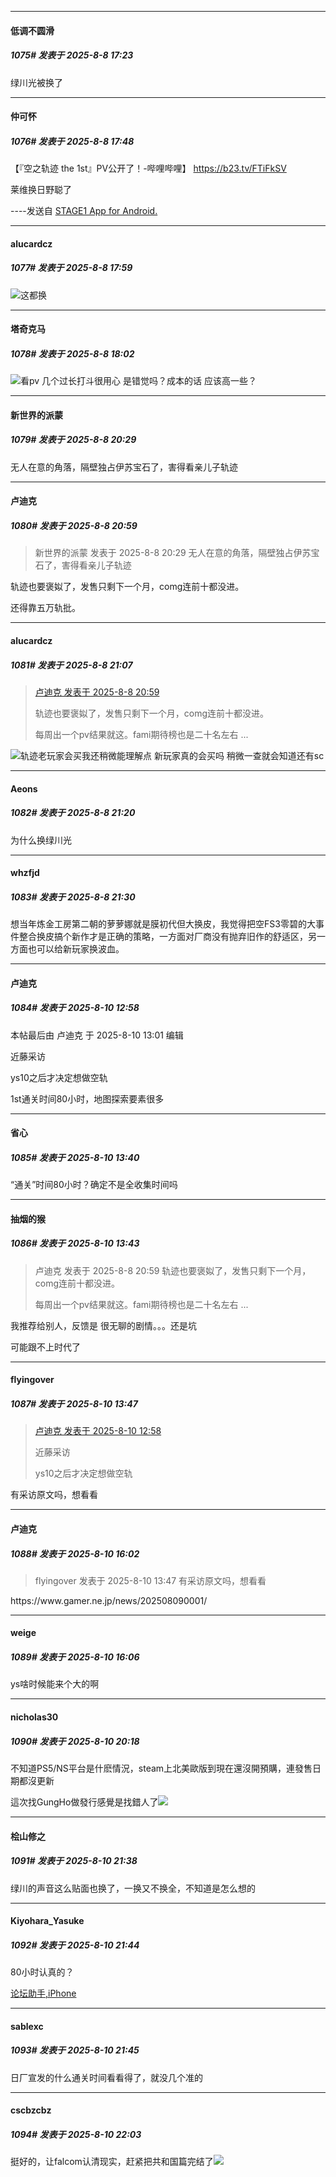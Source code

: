 ﻿
*****

####  低调不圆滑  
##### 1075#       发表于 2025-8-8 17:23

绿川光被换了


*****

####  仲可怀  
##### 1076#       发表于 2025-8-8 17:48

【『空之轨迹 the 1st』PV公开了！-哔哩哔哩】 https://b23.tv/FTiFkSV

莱维换日野聪了

----发送自 [STAGE1 App for Android.](http://stage1.5j4m.com/?1.47)


*****

####  alucardcz  
##### 1077#       发表于 2025-8-8 17:59

<img src="https://static.stage1st.com/image/smiley/face2017/004.gif" referrerpolicy="no-referrer">这都换

*****

####  塔奇克马  
##### 1078#       发表于 2025-8-8 18:02

<img src="https://static.stage1st.com/image/smiley/face2017/032.png" referrerpolicy="no-referrer">看pv 几个过长打斗很用心 是错觉吗？成本的话 应该高一些？


*****

####  新世界的派蒙  
##### 1079#       发表于 2025-8-8 20:29

无人在意的角落，隔壁独占伊苏宝石了，害得看亲儿子轨迹


*****

####  卢迪克  
##### 1080#       发表于 2025-8-8 20:59

<blockquote>新世界的派蒙 发表于 2025-8-8 20:29
无人在意的角落，隔壁独占伊苏宝石了，害得看亲儿子轨迹</blockquote>

轨迹也要褒姒了，发售只剩下一个月，comg连前十都没进。

还得靠五万轨批。


*****

####  alucardcz  
##### 1081#       发表于 2025-8-8 21:07

<blockquote><a href="httphttps://stage1st.com/2b/forum.php?mod=redirect&amp;goto=findpost&amp;pid=68236897&amp;ptid=2196876" target="_blank">卢迪克 发表于 2025-8-8 20:59</a>

轨迹也要褒姒了，发售只剩下一个月，comg连前十都没进。

每周出一个pv结果就这。fami期待榜也是二十名左右 ...</blockquote>
<img src="https://static.stage1st.com/image/smiley/face2017/009.gif" referrerpolicy="no-referrer">轨迹老玩家会买我还稍微能理解点 新玩家真的会买吗 稍微一查就会知道还有sc


*****

####  Aeons  
##### 1082#       发表于 2025-8-8 21:20

为什么换绿川光


*****

####  whzfjd  
##### 1083#       发表于 2025-8-8 21:30

想当年炼金工房第二朝的萝萝娜就是膜初代但大换皮，我觉得把空FS3零碧的大事件整合换皮搞个新作才是正确的策略，一方面对厂商没有抛弃旧作的舒适区，另一方面也可以给新玩家换波血。


*****

####  卢迪克  
##### 1084#       发表于 2025-8-10 12:58

 本帖最后由 卢迪克 于 2025-8-10 13:01 编辑 

近藤采访

ys10之后才决定想做空轨

1st通关时间80小时，地图探索要素很多


*****

####  省心  
##### 1085#       发表于 2025-8-10 13:40

“通关”时间80小时？确定不是全收集时间吗


*****

####  抽烟的猴  
##### 1086#       发表于 2025-8-10 13:43

<blockquote>卢迪克 发表于 2025-8-8 20:59
轨迹也要褒姒了，发售只剩下一个月，comg连前十都没进。

每周出一个pv结果就这。fami期待榜也是二十名左右 ...</blockquote>
我推荐给别人，反馈是 很无聊的剧情。。。还是坑

可能跟不上时代了


*****

####  flyingover  
##### 1087#       发表于 2025-8-10 13:47

<blockquote><a href="httphttps://stage1st.com/2b/forum.php?mod=redirect&amp;goto=findpost&amp;pid=68242944&amp;ptid=2196876" target="_blank">卢迪克 发表于 2025-8-10 12:58</a>

近藤采访

ys10之后才决定想做空轨</blockquote>
有采访原文吗，想看看


*****

####  卢迪克  
##### 1088#       发表于 2025-8-10 16:02

<blockquote>flyingover 发表于 2025-8-10 13:47
有采访原文吗，想看看</blockquote>
https://www.gamer.ne.jp/news/202508090001/


*****

####  weige  
##### 1089#       发表于 2025-8-10 16:06

ys啥时候能来个大的啊


*****

####  nicholas30  
##### 1090#       发表于 2025-8-10 20:18

不知道PS5/NS平台是什麽情況，steam上北美歐版到現在還沒開預購，連發售日期都沒更新

這次找GungHo做發行感覺是找錯人了<img src="https://static.stage1st.com/image/smiley/face2017/002.png" referrerpolicy="no-referrer">


*****

####  桧山修之  
##### 1091#       发表于 2025-8-10 21:38

绿川的声音这么贴面也换了，一换又不换全，不知道是怎么想的


*****

####  Kiyohara_Yasuke  
##### 1092#       发表于 2025-8-10 21:44

80小时认真的？

[论坛助手,iPhone](https://stage1st.com/2b//forum.php?mod=viewthread&amp;tid=2029836)

*****

####  sablexc  
##### 1093#       发表于 2025-8-10 21:45

日厂宣发的什么通关时间看看得了，就没几个准的


*****

####  cscbzcbz  
##### 1094#       发表于 2025-8-10 22:03

挺好的，让falcom认清现实，赶紧把共和国篇完结了<img src="https://static.stage1st.com/image/smiley/face2017/049.png" referrerpolicy="no-referrer">

